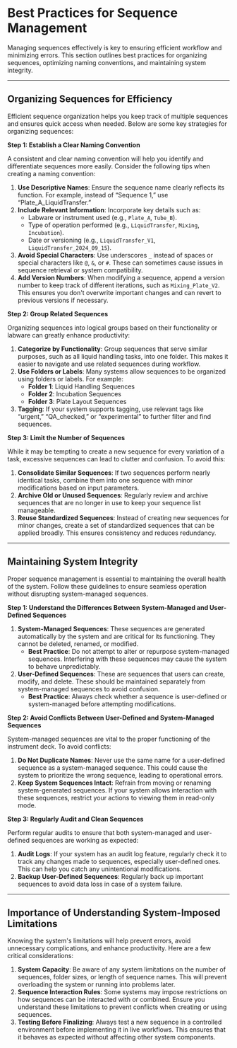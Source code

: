 # Best Practices for Sequence Management

Managing sequences effectively is key to ensuring efficient workflow and minimizing errors. This section outlines best practices for organizing sequences, optimizing naming conventions, and maintaining system integrity.

***

## **Organizing Sequences for Efficiency**

Efficient sequence organization helps you keep track of multiple sequences and ensures quick access when needed. Below are some key strategies for organizing sequences:

**Step 1: Establish a Clear Naming Convention**

A consistent and clear naming convention will help you identify and differentiate sequences more easily. Consider the following tips when creating a naming convention:

1. **Use Descriptive Names**: Ensure the sequence name clearly reflects its function. For example, instead of “Sequence 1,” use “Plate\_A\_LiquidTransfer.”
2. **Include Relevant Information**: Incorporate key details such as:
   * Labware or instrument used (e.g., `Plate_A`, `Tube_B`).
   * Type of operation performed (e.g., `LiquidTransfer`, `Mixing`, `Incubation`).
   * Date or versioning (e.g., `LiquidTransfer_V1`, `LiquidTransfer_2024_09_15`).
3. **Avoid Special Characters**: Use underscores `_` instead of spaces or special characters like `@`, `&`, or `#`. These can sometimes cause issues in sequence retrieval or system compatibility.
4. **Add Version Numbers**: When modifying a sequence, append a version number to keep track of different iterations, such as `Mixing_Plate_V2`. This ensures you don't overwrite important changes and can revert to previous versions if necessary.

**Step 2: Group Related Sequences**

Organizing sequences into logical groups based on their functionality or labware can greatly enhance productivity:

1. **Categorize by Functionality**: Group sequences that serve similar purposes, such as all liquid handling tasks, into one folder. This makes it easier to navigate and use related sequences during workflow.
2. **Use Folders or Labels**: Many systems allow sequences to be organized using folders or labels. For example:
   * **Folder 1**: Liquid Handling Sequences
   * **Folder 2**: Incubation Sequences
   * **Folder 3**: Plate Layout Sequences
3. **Tagging**: If your system supports tagging, use relevant tags like “urgent,” “QA\_checked,” or “experimental” to further filter and find sequences.

**Step 3: Limit the Number of Sequences**

While it may be tempting to create a new sequence for every variation of a task, excessive sequences can lead to clutter and confusion. To avoid this:

1. **Consolidate Similar Sequences**: If two sequences perform nearly identical tasks, combine them into one sequence with minor modifications based on input parameters.
2. **Archive Old or Unused Sequences**: Regularly review and archive sequences that are no longer in use to keep your sequence list manageable.
3. **Reuse Standardized Sequences**: Instead of creating new sequences for minor changes, create a set of standardized sequences that can be applied broadly. This ensures consistency and reduces redundancy.

***

## **Maintaining System Integrity**

Proper sequence management is essential to maintaining the overall health of the system. Follow these guidelines to ensure seamless operation without disrupting system-managed sequences.

**Step 1: Understand the Differences Between System-Managed and User-Defined Sequences**

1. **System-Managed Sequences**: These sequences are generated automatically by the system and are critical for its functioning. They cannot be deleted, renamed, or modified.
   * **Best Practice**: Do not attempt to alter or repurpose system-managed sequences. Interfering with these sequences may cause the system to behave unpredictably.
2. **User-Defined Sequences**: These are sequences that users can create, modify, and delete. These should be maintained separately from system-managed sequences to avoid confusion.
   * **Best Practice**: Always check whether a sequence is user-defined or system-managed before attempting modifications.

**Step 2: Avoid Conflicts Between User-Defined and System-Managed Sequences**

System-managed sequences are vital to the proper functioning of the instrument deck. To avoid conflicts:

1. **Do Not Duplicate Names**: Never use the same name for a user-defined sequence as a system-managed sequence. This could cause the system to prioritize the wrong sequence, leading to operational errors.
2. **Keep System Sequences Intact**: Refrain from moving or renaming system-generated sequences. If your system allows interaction with these sequences, restrict your actions to viewing them in read-only mode.

**Step 3: Regularly Audit and Clean Sequences**

Perform regular audits to ensure that both system-managed and user-defined sequences are working as expected:

1. **Audit Logs**: If your system has an audit log feature, regularly check it to track any changes made to sequences, especially user-defined ones. This can help you catch any unintentional modifications.
2. **Backup User-Defined Sequences**: Regularly back up important sequences to avoid data loss in case of a system failure.

***

## **Importance of Understanding System-Imposed Limitations**

Knowing the system's limitations will help prevent errors, avoid unnecessary complications, and enhance productivity. Here are a few critical considerations:

1. **System Capacity**: Be aware of any system limitations on the number of sequences, folder sizes, or length of sequence names. This will prevent overloading the system or running into problems later.
2. **Sequence Interaction Rules**: Some systems may impose restrictions on how sequences can be interacted with or combined. Ensure you understand these limitations to prevent conflicts when creating or using sequences.
3. **Testing Before Finalizing**: Always test a new sequence in a controlled environment before implementing it in live workflows. This ensures that it behaves as expected without affecting other system components.
